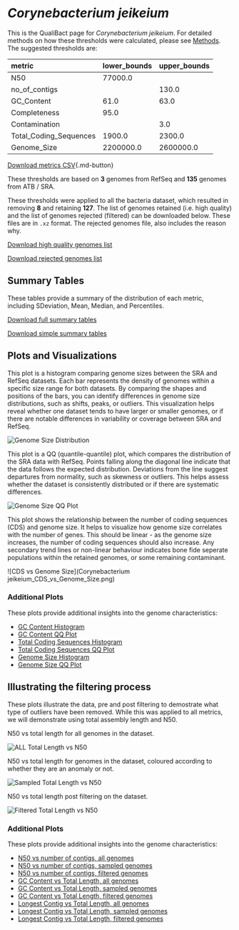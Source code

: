 # *Corynebacterium jeikeium*

This is the QualiBact page for *Corynebacterium jeikeium*. For detailed methods on how these thresholds were calculated, please see [Methods](../../methods.md).
The suggested thresholds are: 

| metric                 | lower_bounds   | upper_bounds   |
|:-----------------------|:---------------|:---------------|
| N50                    | 77000.0        |                |
| no_of_contigs          |                | 130.0          |
| GC_Content             | 61.0           | 63.0           |
| Completeness           | 95.0           |                |
| Contamination          |                | 3.0            |
| Total_Coding_Sequences | 1900.0         | 2300.0         |
| Genome_Size            | 2200000.0      | 2600000.0      |

[Download metrics CSV](Corynebacterium_jeikeium_metrics.csv){.md-button}


These thresholds are based on **3** genomes from RefSeq and **135** genomes from ATB / SRA.

These thresholds were applied to all the bacteria dataset, which resulted in removing **8** and retaining **127**.
The list of genomes retained (i.e. high quality) and the list of genomes rejected (filtered) can be downloaded below. These files are in `.xz` format. The rejected genomes file, also includes the reason why.

[Download high quality genomes list](Corynebacterium_jeikeium_high_quality_genomes.csv.xz)


[Download rejected genomes list](Corynebacterium_jeikeium_filtered_out_genomes.csv.xz)



## Summary Tables
These tables provide a summary of the distribution of each metric, including SDeviation, Mean, Median, and Percentiles.

[Download full summary tables](summary.csv)

[Download simple summary tables](selected_summary.csv)

## Plots and Visualizations

This plot is a histogram comparing genome sizes between the SRA and RefSeq datasets. Each bar represents the density of genomes within a specific size range for both datasets. By comparing the shapes and positions of the bars, you can identify differences in genome size distributions, such as shifts, peaks, or outliers. This visualization helps reveal whether one dataset tends to have larger or smaller genomes, or if there are notable differences in variability or coverage between SRA and RefSeq.

![Genome Size Distribution](Genome_Size_refseq_histogram_kde.png)

This plot is a QQ (quantile-quantile) plot, which compares the distribution of the SRA data with RefSeq. Points falling along the diagonal line indicate that the data follows the expected distribution. Deviations from the line suggest departures from normality, such as skewness or outliers. This helps assess whether the dataset is consistently distributed or if there are systematic differences.

![Genome Size QQ Plot](Genome_Size_refseq_qqplot.png)

This plot shows the relationship between the number of coding sequences (CDS) and genome size. It helps to visualize how genome size correlates with the number of genes. This should be linear - as the genome size increases, the number of coding sequences should also increase. Any secondary trend lines or non-linear behaviour indicates bone fide seperate populations within the retained genomes, or some remaining contaminant. 

![CDS vs Genome Size](Corynebacterium jeikeium_CDS_vs_Genome_Size.png)

### Additional Plots

These plots provide additional insights into the genome characteristics:

- [GC Content Histogram](GC_Content_refseq_histogram_kde.png)
- [GC Content QQ Plot](GC_Content_refseq_qqplot.png)
- [Total Coding Sequences Histogram](Total_Coding_Sequences_refseq_histogram_kde.png)
- [Total Coding Sequences QQ Plot](Total_Coding_Sequences_refseq_qqplot.png)
- [Genome Size Histogram](Genome_Size_refseq_histogram_kde.png)
- [Genome Size QQ Plot](Genome_Size_refseq_qqplot.png)
## Illustrating the filtering process
These plots illustrate the data, pre and post filtering to demostrate what type of outliers have been removed. While this was applied to all metrics, we will demonstrate using total assembly length and N50.

N50 vs total length for all genomes in the dataset.

![ALL Total Length vs N50](Corynebacterium_jeikeium_all_total_length_N50.png)

N50 vs total length for genomes in the dataset, coloured according to whether they are an anomaly or not.

![Sampled Total Length vs N50](Corynebacterium_jeikeium_sample_total_length_N50.png)

N50 vs total length post filtering on the dataset.

![Filtered Total Length vs N50](Corynebacterium_jeikeium_filt_total_length_N50.png)

### Additional Plots

These plots provide additional insights into the genome characteristics:

- [N50 vs number of contigs, all genomes](Corynebacterium_jeikeium_all_N50_number.png)
- [N50 vs number of contigs, sampled genomes](Corynebacterium_jeikeium_sample_N50_number.png)
- [N50 vs number of contigs, filtered genomes](Corynebacterium_jeikeium_filt_N50_number.png)
- [GC Content vs Total Length, all genomes](Corynebacterium_jeikeium_all_total_length_GC_Content.png)
- [GC Content vs Total Length, sampled genomes](Corynebacterium_jeikeium_sample_total_length_GC_Content.png)
- [GC Content vs Total Length, filtered genomes](Corynebacterium_jeikeium_filt_total_length_GC_Content.png)
- [Longest Contig vs Total Length, all genomes](Corynebacterium_jeikeium_all_total_length_longest.png)
- [Longest Contig vs Total Length, sampled genomes](Corynebacterium_jeikeium_sample_total_length_longest.png)
- [Longest Contig vs Total Length, filtered genomes](Corynebacterium_jeikeium_filt_total_length_longest.png)
